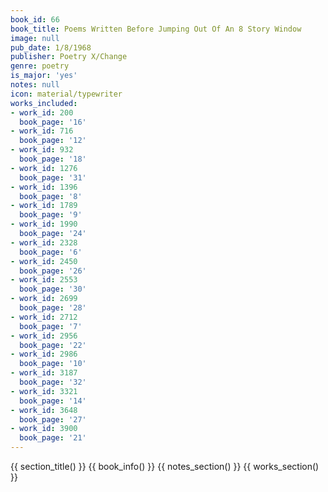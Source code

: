 ```yaml
---
book_id: 66
book_title: Poems Written Before Jumping Out Of An 8 Story Window
image: null
pub_date: 1/8/1968
publisher: Poetry X/Change
genre: poetry
is_major: 'yes'
notes: null
icon: material/typewriter
works_included:
- work_id: 200
  book_page: '16'
- work_id: 716
  book_page: '12'
- work_id: 932
  book_page: '18'
- work_id: 1276
  book_page: '31'
- work_id: 1396
  book_page: '8'
- work_id: 1789
  book_page: '9'
- work_id: 1990
  book_page: '24'
- work_id: 2328
  book_page: '6'
- work_id: 2450
  book_page: '26'
- work_id: 2553
  book_page: '30'
- work_id: 2699
  book_page: '28'
- work_id: 2712
  book_page: '7'
- work_id: 2956
  book_page: '22'
- work_id: 2986
  book_page: '10'
- work_id: 3187
  book_page: '32'
- work_id: 3321
  book_page: '14'
- work_id: 3648
  book_page: '27'
- work_id: 3900
  book_page: '21'
---
```


{{ section_title() }}
{{ book_info() }}
{{ notes_section() }}
{{ works_section() }}
